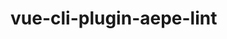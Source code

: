 <!--
 * @abstract: JianJie
 * @version: 0.0.1
 * @Author: bhabgs
 * @Date: 2020-01-02 09:34:28
 * @LastEditors  : bhabgs
 * @LastEditTime : 2020-01-02 09:34:34
 -->
# vue-cli-plugin-aepe-lint